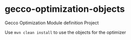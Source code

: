 # gecco-optimization-objects

Gecco Optimization Module definition Project

Use `mvn clean install` to use the objects for the optimizer
